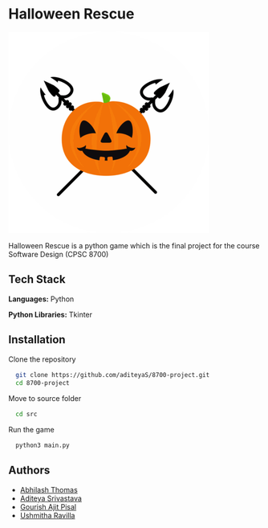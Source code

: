 
# Halloween Rescue

![Halloween Rescue](https://github.com/aditeyaS/8700-project/blob/main/pic/icon.gif)

Halloween Rescue is a python game which is the final project for the course Software Design (CPSC 8700)

## Tech Stack

**Languages:** Python

**Python Libraries:** Tkinter

## Installation

Clone the repository
```bash
  git clone https://github.com/aditeyaS/8700-project.git
  cd 8700-project
```
Move to source folder
```bash
  cd src
```
Run the game
```bash
  python3 main.py
```

## Authors

- [Abhilash Thomas](https://www.github.com/aditeyaS)
- [Aditeya Srivastava](https://www.github.com/aditeyaS)
- [Gourish Ajit Pisal](https://www.github.com/aditeyaS)
- [Ushmitha Ravilla](https://www.github.com/aditeyaS)